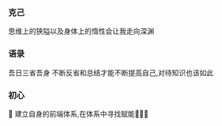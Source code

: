 ### 克己

思维上的狭隘以及身体上的惰性会让我走向深渊

### 语录

吾日三省吾身
不断反省和总结才能不断提高自己,对待知识也该如此

### 初心

🌵 建立自身的前端体系,在体系中寻找赋能🚀🚀🚀


